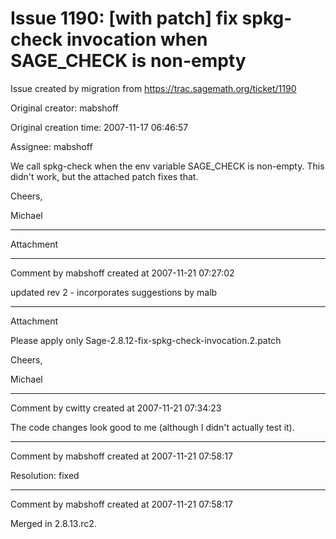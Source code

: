 # Issue 1190: [with patch] fix spkg-check invocation when SAGE_CHECK is non-empty

Issue created by migration from https://trac.sagemath.org/ticket/1190

Original creator: mabshoff

Original creation time: 2007-11-17 06:46:57

Assignee: mabshoff

We call spkg-check when the env variable SAGE_CHECK is non-empty. This didn't work, but the attached patch fixes that.

Cheers,

Michael


---

Attachment


---

Comment by mabshoff created at 2007-11-21 07:27:02

updated rev 2 - incorporates suggestions by malb


---

Attachment

Please apply only Sage-2.8.12-fix-spkg-check-invocation.2.patch 

Cheers,

Michael


---

Comment by cwitty created at 2007-11-21 07:34:23

The code changes look good to me (although I didn't actually test it).


---

Comment by mabshoff created at 2007-11-21 07:58:17

Resolution: fixed


---

Comment by mabshoff created at 2007-11-21 07:58:17

Merged in 2.8.13.rc2.
